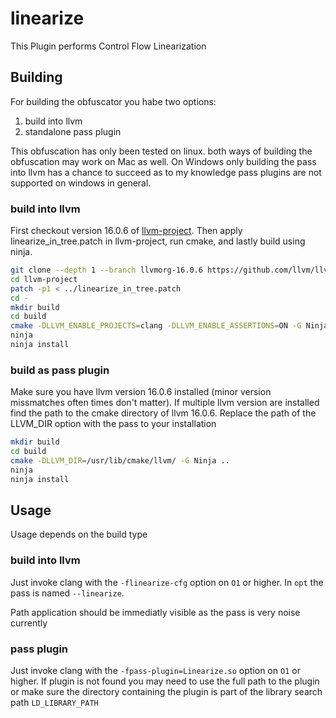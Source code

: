 # linearize

This Plugin performs Control Flow Linearization

## Building

For building the obfuscator you habe two options:
1. build into llvm
2. standalone pass plugin

This obfuscation has only been tested on linux.
both ways of building the obfuscation may work on Mac as well.
On Windows only building the pass into llvm has a chance to succeed as to my knowledge pass plugins are not supported on windows in general.

### build into llvm

First checkout version 16.0.6 of [llvm-project](https://github.com/llvm/llvm-project).
Then apply linearize\_in\_tree.patch in llvm-project, run cmake, and lastly build using ninja.

```Bash
git clone --depth 1 --branch llvmorg-16.0.6 https://github.com/llvm/llvm-project
cd llvm-project
patch -p1 < ../linearize_in_tree.patch
cd -
mkdir build
cd build
cmake -DLLVM_ENABLE_PROJECTS=clang -DLLVM_ENABLE_ASSERTIONS=ON -G Ninja ../llvm-project/llvm
ninja
ninja install
```

### build as pass plugin

Make sure you have llvm version 16.0.6 installed (minor version missmatches often times don't matter).
If multiple llvm version are installed find the path to the cmake directory of llvm 16.0.6.
Replace the path of the LLVM\_DIR option with the pass to your installation

```Bash
mkdir build
cd build
cmake -DLLVM_DIR=/usr/lib/cmake/llvm/ -G Ninja ..
ninja
ninja install
```

## Usage

Usage depends on the build type

### build into llvm

Just invoke clang with the `-flinearize-cfg` option on `O1` or higher.
In `opt` the pass is named `--linearize`.

Path application should be immediatly visible as the pass is very noise currently

### pass plugin

Just invoke clang with the `-fpass-plugin=Linearize.so` option on `O1` or higher.
If plugin is not found you may need to use the full path to the plugin or make sure
the directory containing the plugin is part of the library search path `LD_LIBRARY_PATH`
